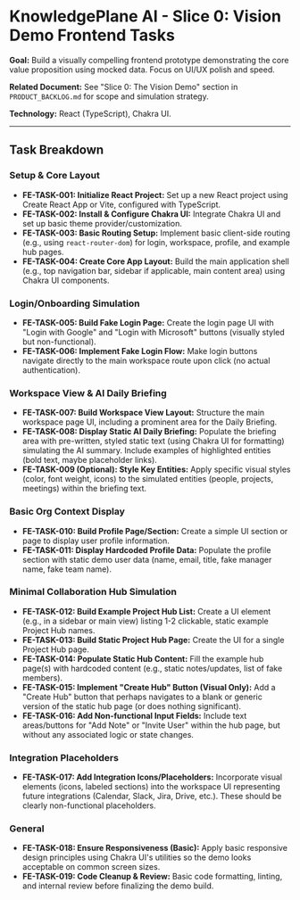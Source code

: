 # KnowledgePlane AI - Slice 0: Vision Demo Frontend Tasks

**Goal:** Build a visually compelling frontend prototype demonstrating the core value proposition using mocked data. Focus on UI/UX polish and speed.

**Related Document:** See "Slice 0: The Vision Demo" section in `PRODUCT_BACKLOG.md` for scope and simulation strategy.

**Technology:** React (TypeScript), Chakra UI.

---

## Task Breakdown

### Setup & Core Layout

*   **FE-TASK-001: Initialize React Project:** Set up a new React project using Create React App or Vite, configured with TypeScript.
*   **FE-TASK-002: Install & Configure Chakra UI:** Integrate Chakra UI and set up basic theme provider/customization.
*   **FE-TASK-003: Basic Routing Setup:** Implement basic client-side routing (e.g., using `react-router-dom`) for login, workspace, profile, and example hub pages.
*   **FE-TASK-004: Create Core App Layout:** Build the main application shell (e.g., top navigation bar, sidebar if applicable, main content area) using Chakra UI components.

### Login/Onboarding Simulation

*   **FE-TASK-005: Build Fake Login Page:** Create the login page UI with "Login with Google" and "Login with Microsoft" buttons (visually styled but non-functional).
*   **FE-TASK-006: Implement Fake Login Flow:** Make login buttons navigate directly to the main workspace route upon click (no actual authentication).

### Workspace View & AI Daily Briefing

*   **FE-TASK-007: Build Workspace View Layout:** Structure the main workspace page UI, including a prominent area for the Daily Briefing.
*   **FE-TASK-008: Display Static AI Daily Briefing:** Populate the briefing area with pre-written, styled static text (using Chakra UI for formatting) simulating the AI summary. Include examples of highlighted entities (bold text, maybe placeholder links).
*   **FE-TASK-009 (Optional): Style Key Entities:** Apply specific visual styles (color, font weight, icons) to the simulated entities (people, projects, meetings) within the briefing text.

### Basic Org Context Display

*   **FE-TASK-010: Build Profile Page/Section:** Create a simple UI section or page to display user profile information.
*   **FE-TASK-011: Display Hardcoded Profile Data:** Populate the profile section with static demo user data (name, email, title, fake manager name, fake team name).

### Minimal Collaboration Hub Simulation

*   **FE-TASK-012: Build Example Project Hub List:** Create a UI element (e.g., in a sidebar or main view) listing 1-2 clickable, static example Project Hub names.
*   **FE-TASK-013: Build Static Project Hub Page:** Create the UI for a single Project Hub page.
*   **FE-TASK-014: Populate Static Hub Content:** Fill the example hub page(s) with hardcoded content (e.g., static notes/updates, list of fake members).
*   **FE-TASK-015: Implement "Create Hub" Button (Visual Only):** Add a "Create Hub" button that perhaps navigates to a blank or generic version of the static hub page (or does nothing significant).
*   **FE-TASK-016: Add Non-functional Input Fields:** Include text areas/buttons for "Add Note" or "Invite User" within the hub page, but without any associated logic or state changes.

### Integration Placeholders

*   **FE-TASK-017: Add Integration Icons/Placeholders:** Incorporate visual elements (icons, labeled sections) into the workspace UI representing future integrations (Calendar, Slack, Jira, Drive, etc.). These should be clearly non-functional placeholders.

### General

*   **FE-TASK-018: Ensure Responsiveness (Basic):** Apply basic responsive design principles using Chakra UI's utilities so the demo looks acceptable on common screen sizes.
*   **FE-TASK-019: Code Cleanup & Review:** Basic code formatting, linting, and internal review before finalizing the demo build. 